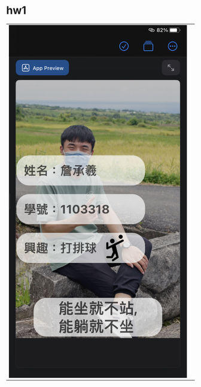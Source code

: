 <h1>hw1</h1>
<table>
  <tr>
    <td>
      <img src="https://raw.githubusercontent.com/Jhan711069/Swiftui/main/IMG_0022.jpeg">
    </td>
    <td>
    </td>
  </tr>
</table>
